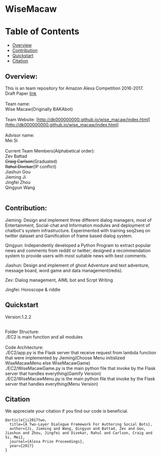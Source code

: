 # WiseMacaw
Table of Contents
=================
  * [Overview](#overview)
  * [Contribution](#requirements)
  * [Quickstart](#quickstart)
  * [Citation](#citation)

## Overview:<br />
This is an team repository for Amazon Alexa Competition 2016-2017.<br />
Draft Paper [link](http://dk000000000.github.io/wise_macaw/pdf/Two-Layered%20Dialogue%20Framework%20to%20Experiment%20with%20Games%20and%20Gamification.pdf)
<br />
<br />
Team name:<br />
Wise Macaw(Originally BAKAbot)<br />
<br />
Team Website: [http://dk000000000.github.io/wise_macaw/index.html](http://dk000000000.github.io/wise_macaw/index.html)<br />
<br />
Advisor name:<br />
Mei Si<br />
<br />
Current Team Members(Alphabetical order):<br />
Zev Battad<br />
~~Craig Carlson~~(Graduated)<br />
~~Rahul Divekar~~(IP conflict)<br />
Jiashun Gou<br />
Jieming Ji<br />
Jingfei Zhou<br />
Qingyun Wang<br />
<br />

## Contribution:<br />
Jieming:
Design and implement three different dialog managers, most of Entertainment, Social-chat and Information modules and deployment of chatbot's system infrastructure. Experimented with training seq2seq on twitter dataset and Gamification of frame based dialog system.

Qingyun:
Independently developed a Python Program to extract popular news and comments from reddit or twitter; designed a recommendation system to provide users with most suitable news with best comments.

Jiashun:
Design and implement of ghost Adventure and text adventure, message board, word game and data management(redis).

Zev:
Dialog management, AIML bot and Scrpt Writing

Jingfei:
Horoscope & riddle

## Quickstart
Version:1.2.2<br />

<br />
Folder Structure:<br />
./EC2 is main function and all modules<br />
<br />
Code Architecture:<br />
./EC2/app.py is the Flask server that receive request from lambda function that were implemented by Jieming(Choose Menu initislized WiseMacawMenu else WiseMacawGame)<br />
./EC2/WiseMacawGame.py is the main python file that invoke by the Flask server that handles everything(Gamify Version)<br />
./EC2/WiseMacawMenu.py is the main python file that invoke by the Flask server that handles everything(Menu Version)<br />

## Citation<br />

We appreciate your citation if you find our code is beneficial.
```
@article{ji2017two,
  title={A Two-Layer Dialogue Framework For Authoring Social Bots},
  author={Ji, Jieming and Wang, Qingyun and Battad, Zev and Gou, Jiashun and Zhou, Jingfei and Divekar, Rahul and Carlson, Craig and Si, Mei},
  journal={Alexa Prize Proceedings},
  year={2017}
}
```
